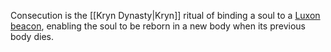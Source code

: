 Consecution is the [[Kryn Dynasty|Kryn]] ritual of binding a soul to a [Luxon beacon](https://www.dndbeyond.com/magic-items/luxon-beacon), enabling the soul to be reborn in a new body when its previous body dies.
